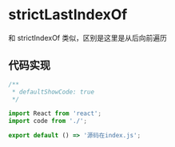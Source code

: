 # strictLastIndexOf

和 strictIndexOf 类似，区别是这里是从后向前遍历

## 代码实现

```jsx
/**
 * defaultShowCode: true
 */

import React from 'react';
import code from './';

export default () => '源码在index.js';
```
